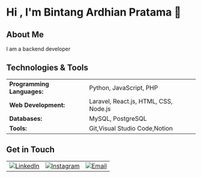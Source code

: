 # Hi , I'm Bintang Ardhian Pratama 👋

## About Me
I am a backend developer

## Technologies & Tools
<table>
  <tr>
    <td><strong>Programming Languages:</strong></td>
    <td>Python, JavaScript, PHP</td>
  </tr>
  <tr>
    <td><strong>Web Development:</strong></td>
    <td>Laravel, React.js, HTML, CSS, Node.js</td>
  </tr>
  <tr>
    <td><strong>Databases:</strong></td>
    <td>MySQL, PostgreSQL</td>
  </tr>
  <tr>
    <td><strong>Tools:</strong></td>
    <td>Git,Visual Studio Code,Notion</td>
  </tr>
</table>

## Get in Touch
<table>
  <tr>
    <td><a href="https://www.linkedin.com/in/ardhian-bintang-02271b2a4/"><img src="https://img.shields.io/badge/LinkedIn-0077B5?style=for-the-badge&logo=linkedin&logoColor=white" alt="LinkedIn"></a></td>
   <td><a href="https://www.instagram.com/ardhnn10/"><img src="https://img.shields.io/badge/Instagram-E4405F?style=for-the-badge&logo=instagram&logoColor=white" alt="Instagram"></a></td>
    <td><a href="mailto:ardhianbintang30@gmail.com"><img src="https://img.shields.io/badge/Email-D14836?style=for-the-badge&logo=gmail&logoColor=white" alt="Email"></a></td>
  </tr>
</table>
